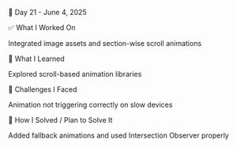 📅 Day 21 - June 4, 2025

✅ What I Worked On

Integrated image assets and section-wise scroll animations

🧠 What I Learned

Explored scroll-based animation libraries

🧩 Challenges I Faced

Animation not triggering correctly on slow devices

🔧 How I Solved / Plan to Solve It

Added fallback animations and used Intersection Observer properly
